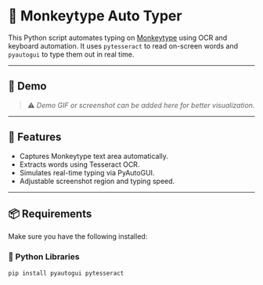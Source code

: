 # 🐒 Monkeytype Auto Typer

This Python script automates typing on [Monkeytype](https://monkeytype.com) using OCR and keyboard automation. It uses `pytesseract` to read on-screen words and `pyautogui` to type them out in real time.

---

## 📸 Demo

> ⚠️ *Demo GIF or screenshot can be added here for better visualization.*

---

## 🚀 Features

- Captures Monkeytype text area automatically.
- Extracts words using Tesseract OCR.
- Simulates real-time typing via PyAutoGUI.
- Adjustable screenshot region and typing speed.

---

## 📦 Requirements

Make sure you have the following installed:

### 🐍 Python Libraries

```bash
pip install pyautogui pytesseract

